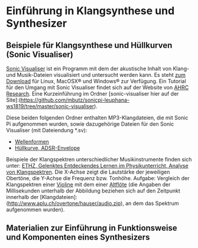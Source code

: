 # Einführung in Klangsynthese und Synthesizer

## Beispiele für Klangsynthese und Hüllkurven (Sonic Visualiser)

[Sonic Visualiser](http://sonicvisualiser.org/) ist ein Programm mit dem der akustische Inhalt von Klang- und Musik-Dateien visualisiert und untersucht werden kann. Es steht [zum Download](http://sonicvisualiser.org/download.html) für Linux, MacOSX® und Windows® zur Verfügung. Ein Tutorial für den Umgang mit Sonic Visualiser findet sich auf der Website von [AHRC Research](http://www.charm.rhul.ac.uk/analysing/p9_0_1.html). Eine Kurzeinführung im Ordner [sonic-visualiser hier auf der Site]:(https://github.com/mbutz/sonicpi-leuphana-ws1819/tree/master/sonic-visualiser).

Diese beiden folgenden Ordner enthalten MP3-Klangdateien, die mit Sonic Pi aufgenommen wurden, sowie dazugehörige Dateien für den Sonic Visualiser (mit Dateiendung *.sv):

* [Wellenformen](https://github.com/mbutz/sonicpi-leuphana-ws1819/tree/master/session-02-2018-11-14/sonic-visualizer/wave-forms)
* [Hüllkurve, ADSR-Envelope](https://github.com/mbutz/sonicpi-leuphana-ws1819/tree/master/session-02-2018-11-14/sonic-visualizer/adsr)

Beispiele der Klangspektren unterschiedlicher Musikinstrumente finden sich unter: [ETHZ, Gelenktes Entdeckendes Lernen im Physikunterricht, Analyse von Klangspektren](http://www.aplu.ch/overtone/hauser/). Die X-Achse zeigt die Lautstärke der jeweiligen Obertöne, die Y-Achse die Frequenz bzw. Tonhöhe. Aufgabe: Vergleich der Klangspektren einer [Violine](http://www.aplu.ch/overtone/hauser/violine.gif) mit dem einer [Altflöte](http://www.aplu.ch/overtone/hauser/altfloete.gif) (die Angaben der Millisekunden unterhalb der Abbildung beziehen sich auf den Zeitpunkt innerhalb der [Klangdateien]:(http://www.aplu.ch/overtone/hauser/audio.zip), an dem das Spektrum aufgenommen wurden).

## Materialien zur Einführung in Funktionsweise und Komponenten eines Synthesizers

[Quellen auf der Session-Übersichtsseite]:(https://github.com/mbutz/sonicpi-leuphana-ws1819/blob/master/session-overview.md#synthesizer-klangsynthese)
